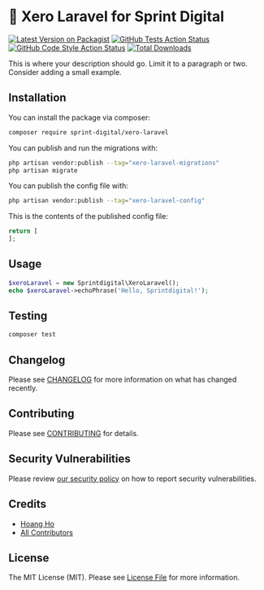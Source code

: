 # 💸 Xero Laravel for Sprint Digital

[![Latest Version on Packagist](https://img.shields.io/packagist/v/sprint-digital/xero-laravel.svg?style=flat-square)](https://packagist.org/packages/sprint-digital/xero-laravel)
[![GitHub Tests Action Status](https://img.shields.io/github/actions/workflow/status/sprint-digital/xero-laravel/run-tests.yml?branch=main&label=tests&style=flat-square)](https://github.com/sprint-digital/xero-laravel/actions?query=workflow%3Arun-tests+branch%3Amain)
[![GitHub Code Style Action Status](https://img.shields.io/github/actions/workflow/status/sprint-digital/xero-laravel/fix-php-code-style-issues.yml?branch=main&label=code%20style&style=flat-square)](https://github.com/sprint-digital/xero-laravel/actions?query=workflow%3A"Fix+PHP+code+style+issues"+branch%3Amain)
[![Total Downloads](https://img.shields.io/packagist/dt/sprint-digital/xero-laravel.svg?style=flat-square)](https://packagist.org/packages/sprint-digital/xero-laravel)

This is where your description should go. Limit it to a paragraph or two. Consider adding a small example.

## Installation

You can install the package via composer:

```bash
composer require sprint-digital/xero-laravel
```

You can publish and run the migrations with:

```bash
php artisan vendor:publish --tag="xero-laravel-migrations"
php artisan migrate
```

You can publish the config file with:

```bash
php artisan vendor:publish --tag="xero-laravel-config"
```

This is the contents of the published config file:

```php
return [
];
```

## Usage

```php
$xeroLaravel = new Sprintdigital\XeroLaravel();
echo $xeroLaravel->echoPhrase('Hello, Sprintdigital!');
```

## Testing

```bash
composer test
```

## Changelog

Please see [CHANGELOG](CHANGELOG.md) for more information on what has changed recently.

## Contributing

Please see [CONTRIBUTING](CONTRIBUTING.md) for details.

## Security Vulnerabilities

Please review [our security policy](../../security/policy) on how to report security vulnerabilities.

## Credits

- [Hoang Ho](https://github.com/sprint-digital)
- [All Contributors](../../contributors)

## License

The MIT License (MIT). Please see [License File](LICENSE.md) for more information.
